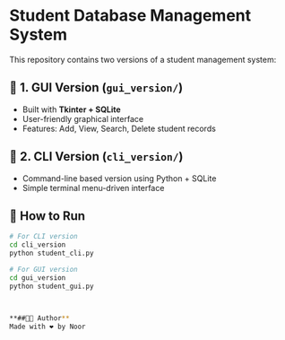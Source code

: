 # Student Database Management System

This repository contains two versions of a student management system:

## 🔹 1. GUI Version (`gui_version/`)
- Built with **Tkinter + SQLite**
- User-friendly graphical interface
- Features: Add, View, Search, Delete student records

## 🔹 2. CLI Version (`cli_version/`)
- Command-line based version using Python + SQLite
- Simple terminal menu-driven interface

## 🚀 How to Run
```bash
# For CLI version
cd cli_version
python student_cli.py

# For GUI version
cd gui_version
python student_gui.py



**##👨‍💻 Author**
Made with ❤️ by Noor


